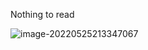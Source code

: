 Nothing to read



![image-20220525213347067](../../img/typora-user-images/image-20220525213347067.png)
